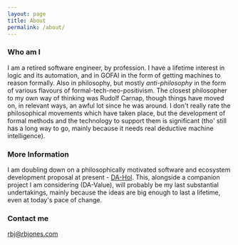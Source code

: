 ```yaml
---
layout: page
title: About
permalink: /about/
---
```


### Who am I

I am a retired software engineer, by profession.
I have a lifetime interest in logic and its automation, and in GOFAI in the form of getting machines to reason formally.
Also in philosophy, but mostly _anti-philosophy_ in the form of various flavours of formal-tech-neo-positivism.
The closest philosopher to my own way of thinking was Rudolf Carnap, though things have moved on, in relevant ways, an awful lot since he was around.
I don't really rate the philosophical movements which have taken place, but the development of formal methods and the technology to support them is significant (tho' still has a long way to go, mainly because it needs real deductive machine intelligence).

### More Information

I am doubling down on a philosophically motivated software and ecosystem development proposal at present - [DA-Hol](https://rbjones.github.io/DA-Hol).
This, alongside a companion project I am considering (DA-Value), will probably be my last substantial undertakings, mainly because the ideas are big enough to last a lifetime, even at today's pace of change.

### Contact me

[rbj@rbjones.com](mailto:rbj@rbjones.com)